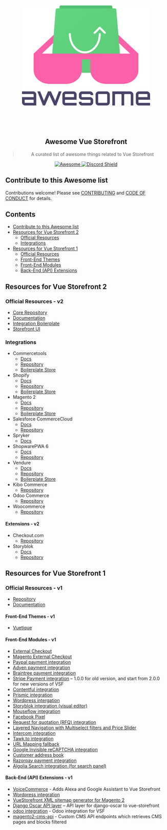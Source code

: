 <p align="center">
 <br>
  <img alt="awesome" src="./assets/logo.svg" width="400">
   <br>
    <br>
    </br>
   </br>
  </img>
 </br>
</p>
<h2 style="text-align: center;">
 Awesome Vue Storefront
</h2>
<div align="center">
<blockquote>
 <p>
  A curated list of awesome things related to Vue Storefront
 </p>
</blockquote>

<a href="https://github.com/sindresorhus/awesome">
  <img alt="Awesome" src="https://cdn.rawgit.com/sindresorhus/awesome/d7305f38d29fed78fa85652e3a63e154dd8e8829/media/badge.svg"/>
 </a>
<a href="http://discord.vuestorefront.io/">
<img src="https://discordapp.com/api/guilds/770285988244750366/widget.png?style=shield" alt="Discord Shield"/>
</a>
</div>

## Contribute to this Awesome list

Contributions welcome! Please see [CONTRIBUTING](https://github.com/vuestorefront/awesome-vuestorefront/blob/master/CONTRIBUTING.md) and [CODE OF CONDUCT](https://github.com/vuestorefront/awesome-vuestorefront/blob/master/CODE_OF_CONDUCT.md) for details.

## Contents

- [Contribute to this Awesome list](#contribute-to-this-awesome-list)
- [Resources for Vue Storefront 2](#resources-for-vue-storefront-2)
    - [Official Resources](#official-resources---v2)
    - [Integrations](#integrations)
- [Resources for Vue Storefront 1](#resources-for-vue-storefront-1)
    - [Official Resources](#official-resources---v1)
    - [Front-End Themes](#front-end-themes---v1)
    - [Front-End Modules](#front-end-modules---v1)
    - [Back-End (API) Extensions](#back-end-api-extensions---v1)


## Resources for Vue Storefront 2

### Official Resources - v2
- [Core Repository](https://github.com/vuestorefront/vue-storefront)
- [Documentation](https://docs.vuestorefront.io/)
- [Integration Boilerplate](https://github.com/vuestorefront/ecommerce-integration-boilerplate)
- [Storefront UI](https://www.storefrontui.io/)

### Integrations
- Commercetools
  - [Docs](https://docs.vuestorefront.io/v2/commercetools/) 
  - [Repository](https://github.com/vuestorefront/vue-storefront/tree/main/packages/commercetools)
  - [Boilerplate Store](https://github.com/vuestorefront/template-commercetools)
- Shopify
  - [Docs](https://docs.vuestorefront.io/shopify/) 
  - [Repository](https://docs.vuestorefront.io/shopify/)
  - [Boilerplate Store](https://github.com/vuestorefront/template-shopify)
- Magento 2
  - [Docs](https://docs.vuestorefront.io/magento2/) 
  - [Repository](https://github.com/vuestorefront/magento2)
  - [Boilerplate Store](https://github.com/vuestorefront/template-magento)
- Salesforce CommerceCloud
  - [Docs](https://docs.vuestorefront.io/sfcc/) 
  - [Repository](https://docs.vuestorefront.io/sfcc/)
- Spryker
  - [Docs](https://spryker-vsf-docs.web.app/) 
- ShopwarePWA 6
  - [Docs](https://shopware-pwa-docs.vuestorefront.io/) 
  - [Repository](https://github.com/vuestorefront/shopware-pwa)
- Vendure
  - [Docs](https://docs.vuestorefront.io/vendure/) 
  - [Repository](https://github.com/vuestorefront/vendure)
  - [Boilerplate Store](https://github.com/vuestorefront/template-vendure)
- Kibo Commerce
  - [Repository](https://github.com/vuestorefront/kibocommerce) 
- Odoo Commerce
  - [Repository](https://github.com/vuestorefront/odoo) 
- Woocommerce
  - [Repository](https://github.com/vuestorefront/woocommerce) 

#### Extensions - v2
- Checkout.com
  - [Repository](https://github.com/vuestorefront/checkout-com)
- Storyblok
  - [Docs](https://docs.vuestorefront.io/storyblok/) 
  - [Repository](https://github.com/vuestorefront/storyblok) 

## Resources for Vue Storefront 1

### Official Resources - v1
- [Repository](https://github.com/vuestorefront/vue-storefront-1)
- [Documentation](https://docs.vuestorefront.io/)

#### Front-End Themes - v1
- [Vuetique](https://vuetique.io/)

#### Front-End Modules - v1
- [External Checkout](https://github.com/Vendic/vsf-external-checkout)
- [Magento External Checkout](https://github.com/DivanteLtd/magento2-external-checkout)
- [Paypal payment integration](https://github.com/develodesign/vsf-payment-paypal)
- [Adyen payment integration](https://github.com/melvin-hamilton-digital/vsf-payment-adyen)
- [Braintree payment integration](https://github.com/danrcoull/vsf-payment-braintree)
- [Stripe Payment integration](https://github.com/develodesign/vsf-payment-stripe) – 1.0.0 for old version, and start from 2.0.0 for new versions of VSF
- [Contentful integration](https://github.com/juliankoehn/vsf-contentful)
- [Prismic integration](https://www.dnd.fr/2019/03/discover-our-new-connector-between-vue-storefront-and-prismic/)
- [Wordpress intergation](https://github.com/develodesign/vsf-wp)
- [Storyblok integration (visual editor)](https://github.com/kodbruket/vsf-storyblok-sync)
- [Mouseflow integration](https://github.com/cnviradiya/vsf-mouseflow)
- [Facebook Pixel](https://github.com/new-fantastic/vsf-facebook-pixel)
- [Request for quotation (RFQ) integration](https://github.com/Interactivated/vsf-wholesale-request)
- [Layered Navigation with Multiselect filters and Price Slider](https://github.com/GetNoticedNL/vsf-layered-navigation)
- [Intercom integration](https://github.com/develodesign/vsf-intercom)
- [Tawk.to integration](https://github.com/razzul/vsf-tawk)
- [URL Mapping fallback](https://github.com/kodbruket/vsf-mapping-fallback/)
- [Google Invisible reCAPTCHA integration](https://github.com/aureatelabs/vsf-google-recaptcha/)
- [Customer address book](https://github.com/aureatelabs/vsf-address-book/)
- [Razorpay payment integration](https://github.com/aureatelabs/vsf-payment-razorpay/)
- [Algolia Search integration (for search panel)](https://github.com/Interactivated/vsf-algolia-search)

#### Back-End (API) Extensions - v1
- [VoiceCommerce](https://github.com/upsidelab/voicecommerce) - Adds Alexa and Google Assistant to Vue Storefront
- [Wordpress integration](https://github.com/develodesign/vsf-wp)
- [VueStorefront XML sitemap generator for Magento 2
  ](https://github.com/Vendic/magento2-vuestorefront-xmlsitemap)
- [Django Oscar API layer](https://github.com/ladrua/django-oscar-api-vue-storefront) – API layer for django-oscar to vue-storefront
- [odoo integration](https://github.com/cristian-g/vsf-odoo) - Odoo integration for VSF
- [magento2-cms-api](https://github.com/SnowdogApps/magento2-cms-api) - Custom CMS API endpoints which retrieves CMS pages and blocks filtered

